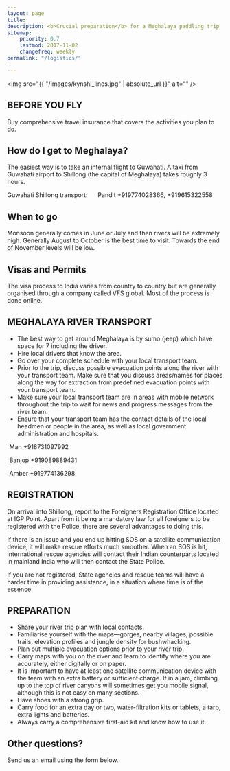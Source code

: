 ```yaml
---
layout: page
title:
description: <b>Crucial preparation</b> for a Meghalaya paddling trip
sitemap:
    priority: 0.7
    lastmod: 2017-11-02
    changefreq: weekly
permalink: "/logistics/"

---
```


<span class="image fit"><img src="{{ "/images/kynshi_lines.jpg" | absolute_url }}" alt="" /></span>

## BEFORE YOU FLY
Buy comprehensive travel insurance that covers the
activities you plan to do.

## How do I get to Meghalaya?
The easiest way is to take an internal flight to Guwahati. A taxi from Guwahati airport to Shillong (the capital of Meghalaya) takes roughly 3 hours.

Guwahati Shillong transport:  <span class="icon fa-phone" rel="nofollow" style="padding: 10px"></span>Pandit +919774028366, +919615322558

## When to go
Monsoon generally comes in June or July and then rivers will be extremely high. Generally August to October is the best time to visit. Towards the end of November levels will be low.

## Visas and Permits
The visa process to India varies from country to country but are generally organised through a company called VFS global.
Most of the process is done online.

## MEGHALAYA RIVER TRANSPORT
* The best way to get around Meghalaya is by sumo (jeep) which have space for 7 including the driver.
* Hire local drivers that know the area.
* Go over your complete schedule with your local
transport team.
* Prior to the trip, discuss possible evacuation points along the river with your transport team. Make sure that you discuss areas/names for places along the way for extraction from predefined evacuation points with your transport team.
* Make sure your local transport team are in areas with mobile network throughout the trip to wait for news and progress messages from the river team.
* Ensure that your transport team has the contact details of the local headmen or people in the area, as well as local government administration and hospitals.

<span class="icon fa-phone" rel="nofollow" style="padding-right: 5px"></span>Man +918731097992

<span class="icon fa-phone" rel="nofollow" style="padding-right: 5px"></span>Banjop +919089889431

<span class="icon fa-phone" rel="nofollow" style="padding-right: 5px"></span> Amber +919774136298

## REGISTRATION
On arrival into Shillong, report to the Foreigners
Registration Office located at IGP Point. Apart from it
being a mandatory law for all foreigners to be registered
with the Police, there are several advantages to doing
this. 

 If there is an issue and you end up hitting SOS on a satellite communication device, it will make rescue efforts much smoother. When an SOS is hit, international
rescue agencies will contact their Indian counterparts
located in mainland India who will then contact the State
Police. 

If you are not registered, State agencies and rescue
teams will have a harder time in providing assistance, in a
situation where time is of the essence.

## PREPARATION
* Share your river trip plan with local contacts.
* Familiarise yourself with the maps—gorges, nearby
villages, possible trails, elevation profiles and jungle
density for bushwhacking.
* Plan out multiple evacuation options prior to your river
trip.
* Carry maps with you on the river and learn to identify
where you are accurately, either digitally or on paper.
* It is important to have at least one satellite communication device with the team with an extra battery or sufficient charge. If in a jam, climbing up to the top of river canyons will sometimes get you mobile signal, although this is not easy on many sections.
* Have shoes with a strong grip.
* Carry food for an extra day or two, water-filtration kits
or tablets, a tarp, extra lights and batteries.
* Always carry a comprehensive first-aid kit and know how to use it.

## Other questions?
Send us an email using the form below.